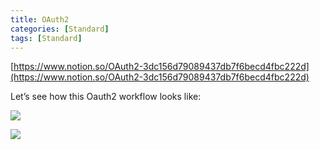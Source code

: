 ```yaml
---
title: OAuth2
categories: [Standard]
tags: [Standard]
---
```


[https://www.notion.so/OAuth2-3dc156d79089437db7f6becd4fbc222d](https://www.notion.so/OAuth2-3dc156d79089437db7f6becd4fbc222d)


Let’s see how this Oauth2 workflow looks like:


![](https://prod-files-secure.s3.us-west-2.amazonaws.com/9960fb2a-b75e-4bea-a8f9-b00925db1215/3bce41e0-99e8-4ebd-9701-e2bc9cbb79a2/Untitled.png?X-Amz-Algorithm=AWS4-HMAC-SHA256&X-Amz-Content-Sha256=UNSIGNED-PAYLOAD&X-Amz-Credential=ASIAZI2LB4665E4EKEIN%2F20251006%2Fus-west-2%2Fs3%2Faws4_request&X-Amz-Date=20251006T202428Z&X-Amz-Expires=3600&X-Amz-Security-Token=IQoJb3JpZ2luX2VjEPz%2F%2F%2F%2F%2F%2F%2F%2F%2F%2FwEaCXVzLXdlc3QtMiJGMEQCIEofPchgX1IYxQ%2B1srD%2FkMOn40fRD5DhrBRjvOFgD9gKAiBCG1vzEpWcVyGM9WT2I1al%2F6doRzw6R6C8sWrKXiuPayqIBAiU%2F%2F%2F%2F%2F%2F%2F%2F%2F%2F8BEAAaDDYzNzQyMzE4MzgwNSIMMgeP0RkqkFuHKKHRKtwDMwZFFyverzElRgr00z2Vx5ALH5%2Fju8AwsKsj%2Fx70r%2BOOJ0jNje34WMP4y%2F1ik6kbHmzXsd9kVcw9%2BSYKOsz3b4b%2FbrxhTcY1Qa4Abf%2FUKvJoup%2FPlXb6V6OPYchC03p1ScWVgEe2CNFpr5FPxam4Pt1rF9xUDAlrf0nfflr1Ab6UsHbAn6hUiuIpv1E%2B7Id8rvPaCvP0%2F10mUjM0fXfCfw%2BrdEJCTeBWTgPKcs1XHrFiqX6UO4OOGNoSW7g0LLmNn0hL9MNJXhH3NgWlhs0kUbiY7vU7H1Sn0mf6kiSzKf9aGyCyqvkl7dWfOs7e18tpu4%2FD2cLzF%2FiVTZsEF6Se9fkAK0paRXGKkuXsgMVQx60glsj34NEUa1mLEtW75sV8fcVvhtjKNisyVQKShdJLvlL41KSyERuTo7Yk0KcLJpfEhEwzlFoc1%2BqibRhsWcO0XspFwhoXc9urzS5nmAn0yeweh53TjM8ktzZrKFYVFSNlEu2f7i9yXc1ysq7g9vWbQJZ%2FPFKMvst2Xby2sRsJs5crgOtuh1txINxEg1LZvHfckqEiN%2BkV3zH12aU30SPLvJ7kg7DN20SJVmCZE8wt47wHXkJGnFWmmZpGxKFU0CnF9TaxGK%2B0GT2pYe8w3qyQxwY6pgEvaibvbEPcWsZ3K6uzd7%2F5gqiyZFvFCOULa4c5u%2FgOky4mMVpMBotPba6FjrMSltlBZRfCkPLTgxynitECrR9XzpnfeOOS07Cbc9EoUu3xv6qDUhu78wIKJpx8a%2FdWX3Ivg3crUy7Wfl%2Frgh%2F0qnDmarLNEmKjGBDk5piJaFtgRm1vgZHFCMRlDIu1eSD%2BtX%2FzjclKPgBolCTjjimVFOZkMri76sJs&X-Amz-Signature=a98b4599ff07d34f544b27f3f712d9bdd23f680875d0f27e60f4070d5d42d147&X-Amz-SignedHeaders=host&x-amz-checksum-mode=ENABLED&x-id=GetObject)


![](https://prod-files-secure.s3.us-west-2.amazonaws.com/9960fb2a-b75e-4bea-a8f9-b00925db1215/27d32b66-de43-41de-80f7-7edb81d1190f/Untitled.png?X-Amz-Algorithm=AWS4-HMAC-SHA256&X-Amz-Content-Sha256=UNSIGNED-PAYLOAD&X-Amz-Credential=ASIAZI2LB4665E4EKEIN%2F20251006%2Fus-west-2%2Fs3%2Faws4_request&X-Amz-Date=20251006T202428Z&X-Amz-Expires=3600&X-Amz-Security-Token=IQoJb3JpZ2luX2VjEPz%2F%2F%2F%2F%2F%2F%2F%2F%2F%2FwEaCXVzLXdlc3QtMiJGMEQCIEofPchgX1IYxQ%2B1srD%2FkMOn40fRD5DhrBRjvOFgD9gKAiBCG1vzEpWcVyGM9WT2I1al%2F6doRzw6R6C8sWrKXiuPayqIBAiU%2F%2F%2F%2F%2F%2F%2F%2F%2F%2F8BEAAaDDYzNzQyMzE4MzgwNSIMMgeP0RkqkFuHKKHRKtwDMwZFFyverzElRgr00z2Vx5ALH5%2Fju8AwsKsj%2Fx70r%2BOOJ0jNje34WMP4y%2F1ik6kbHmzXsd9kVcw9%2BSYKOsz3b4b%2FbrxhTcY1Qa4Abf%2FUKvJoup%2FPlXb6V6OPYchC03p1ScWVgEe2CNFpr5FPxam4Pt1rF9xUDAlrf0nfflr1Ab6UsHbAn6hUiuIpv1E%2B7Id8rvPaCvP0%2F10mUjM0fXfCfw%2BrdEJCTeBWTgPKcs1XHrFiqX6UO4OOGNoSW7g0LLmNn0hL9MNJXhH3NgWlhs0kUbiY7vU7H1Sn0mf6kiSzKf9aGyCyqvkl7dWfOs7e18tpu4%2FD2cLzF%2FiVTZsEF6Se9fkAK0paRXGKkuXsgMVQx60glsj34NEUa1mLEtW75sV8fcVvhtjKNisyVQKShdJLvlL41KSyERuTo7Yk0KcLJpfEhEwzlFoc1%2BqibRhsWcO0XspFwhoXc9urzS5nmAn0yeweh53TjM8ktzZrKFYVFSNlEu2f7i9yXc1ysq7g9vWbQJZ%2FPFKMvst2Xby2sRsJs5crgOtuh1txINxEg1LZvHfckqEiN%2BkV3zH12aU30SPLvJ7kg7DN20SJVmCZE8wt47wHXkJGnFWmmZpGxKFU0CnF9TaxGK%2B0GT2pYe8w3qyQxwY6pgEvaibvbEPcWsZ3K6uzd7%2F5gqiyZFvFCOULa4c5u%2FgOky4mMVpMBotPba6FjrMSltlBZRfCkPLTgxynitECrR9XzpnfeOOS07Cbc9EoUu3xv6qDUhu78wIKJpx8a%2FdWX3Ivg3crUy7Wfl%2Frgh%2F0qnDmarLNEmKjGBDk5piJaFtgRm1vgZHFCMRlDIu1eSD%2BtX%2FzjclKPgBolCTjjimVFOZkMri76sJs&X-Amz-Signature=5be59aa88c49f874cb32a7512441d590c92b9e4faa444ad254478a2343f48b14&X-Amz-SignedHeaders=host&x-amz-checksum-mode=ENABLED&x-id=GetObject)

